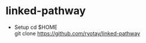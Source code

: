 linked-pathway
==============
* Setup
    cd $HOME  
    git clone https://github.com/ryotay/linked-pathway  
